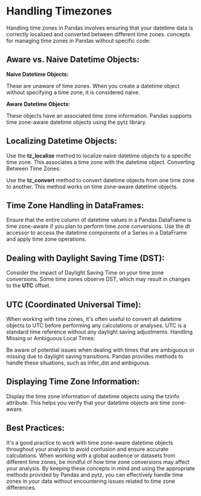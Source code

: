 # Handling Timezones

Handling time zones in Pandas involves ensuring that your datetime data is correctly localized and converted between different time zones. concepts for managing time zones in Pandas without specific code:

## Aware vs. Naive Datetime Objects:

**Naive Datetime Objects:** 

These are unaware of time zones. When you create a datetime object without specifying a time zone, it is considered naive.

**Aware Datetime Objects:** 

These objects have an associated time zone information. Pandas supports time zone-aware datetime objects using the pytz library.

## Localizing Datetime Objects:

Use the **tz_localize** method to localize naive datetime objects to a specific time zone. This associates a time zone with the datetime object.
Converting Between Time Zones:

Use the **tz_convert** method to convert datetime objects from one time zone to another. This method works on time zone-aware datetime objects.

## Time Zone Handling in DataFrames:

Ensure that the entire column of datetime values in a Pandas DataFrame is time zone-aware if you plan to perform time zone conversions.
Use the dt accessor to access the datetime components of a Series in a DataFrame and apply time zone operations.

## Dealing with Daylight Saving Time (DST):

Consider the impact of Daylight Saving Time on your time zone conversions. Some time zones observe DST, which may result in changes to the **UTC** offset.

## UTC (Coordinated Universal Time):

When working with time zones, it's often useful to convert all datetime objects to UTC before performing any calculations or analyses. UTC is a standard time reference without any daylight saving adjustments.
Handling Missing or Ambiguous Local Times:

Be aware of potential issues when dealing with times that are ambiguous or missing due to daylight saving transitions. Pandas provides methods to handle these situations, such as infer_dst and ambiguous.

## Displaying Time Zone Information:

Display the time zone information of datetime objects using the tzinfo attribute. This helps you verify that your datetime objects are time zone-aware.

## Best Practices:

It's a good practice to work with time zone-aware datetime objects throughout your analysis to avoid confusion and ensure accurate calculations.
When working with a global audience or datasets from different time zones, be mindful of how time zone conversions may affect your analysis.
By keeping these concepts in mind and using the appropriate methods provided by Pandas and pytz, you can effectively handle time zones in your data without encountering issues related to time zone differences.

